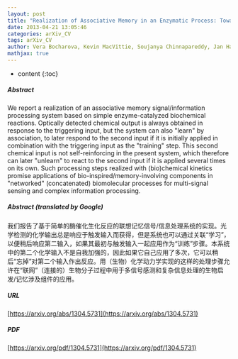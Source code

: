 ```yaml
---
layout: post
title: "Realization of Associative Memory in an Enzymatic Process: Towards Biomolecular Networks with Learning and Unlearning Functionalities"
date: 2013-04-21 13:05:46
categories: arXiv_CV
tags: arXiv_CV
author: Vera Bocharova, Kevin MacVittie, Soujanya Chinnapareddy, Jan Halamek, Vladimir Privman, Evgeny Katz
mathjax: true
---
```


* content
{:toc}

##### Abstract
We report a realization of an associative memory signal/information processing system based on simple enzyme-catalyzed biochemical reactions. Optically detected chemical output is always obtained in response to the triggering input, but the system can also "learn" by association, to later respond to the second input if it is initially applied in combination with the triggering input as the "training" step. This second chemical input is not self-reinforcing in the present system, which therefore can later "unlearn" to react to the second input if it is applied several times on its own. Such processing steps realized with (bio)chemical kinetics promise applications of bio-inspired/memory-involving components in "networked" (concatenated) biomolecular processes for multi-signal sensing and complex information processing.

##### Abstract (translated by Google)
我们报告了基于简单的酶催化生化反应的联想记忆信号/信息处理系统的实现。光学检测的化学输出总是响应于触发输入而获得，但是系统也可以通过关联“学习”，以便稍后响应第二输入，如果其最初与触发输入一起应用作为“训练”步骤。本系统中的第二个化学输入不是自我加强的，因此如果它自己应用了多次，它可以稍后“忘掉”对第二个输入作出反应。用（生物）化学动力学实现的这样的处理步骤允许在“联网”（连接的）生物分子过程中用于多信号感测和复杂信息处理的生物启发/记忆涉及组件的应用。

##### URL
[https://arxiv.org/abs/1304.5731](https://arxiv.org/abs/1304.5731)

##### PDF
[https://arxiv.org/pdf/1304.5731](https://arxiv.org/pdf/1304.5731)

